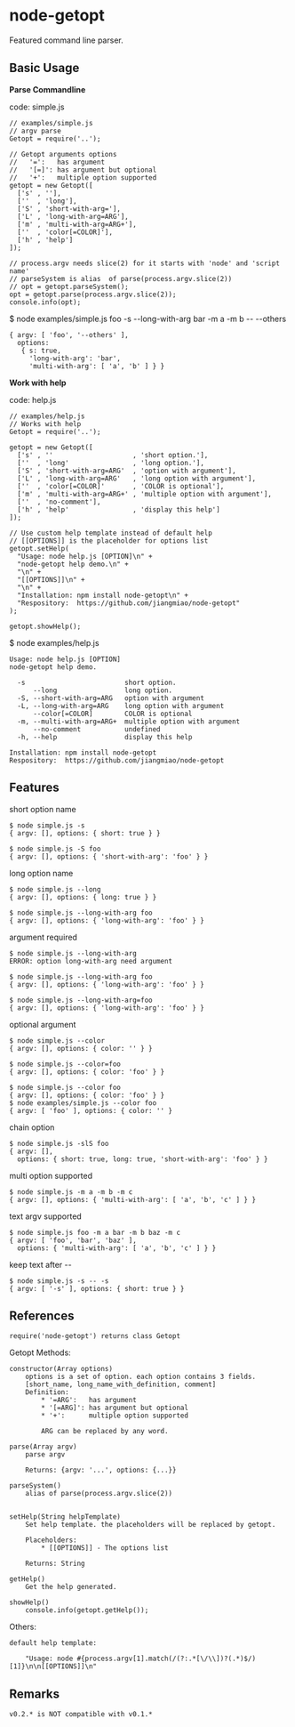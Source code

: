 node-getopt
===========
Featured command line parser.

Basic Usage
-----------

**Parse Commandline**

code: simple.js

    // examples/simple.js
    // argv parse
    Getopt = require('..');

    // Getopt arguments options
    //   '=':   has argument
    //   '[=]': has argument but optional
    //   '+':   multiple option supported
    getopt = new Getopt([
      ['s' , ''],
      [''  , 'long'],
      ['S' , 'short-with-arg='],
      ['L' , 'long-with-arg=ARG'],
      ['m' , 'multi-with-arg=ARG+'],
      [''  , 'color[=COLOR]'],
      ['h' , 'help']
    ]);

    // process.argv needs slice(2) for it starts with 'node' and 'script name'
    // parseSystem is alias  of parse(process.argv.slice(2))
    // opt = getopt.parseSystem();
    opt = getopt.parse(process.argv.slice(2));
    console.info(opt);

$ node examples/simple.js foo -s --long-with-arg bar -m a -m b -- --others

    { argv: [ 'foo', '--others' ],
      options:
       { s: true,
         'long-with-arg': 'bar',
         'multi-with-arg': [ 'a', 'b' ] } }

**Work with help**

code: help.js

    // examples/help.js
    // Works with help
    Getopt = require('..');

    getopt = new Getopt([
      ['s' , ''                    , 'short option.'],
      [''  , 'long'                , 'long option.'],
      ['S' , 'short-with-arg=ARG'  , 'option with argument'],
      ['L' , 'long-with-arg=ARG'   , 'long option with argument'],
      [''  , 'color[=COLOR]'       , 'COLOR is optional'],
      ['m' , 'multi-with-arg=ARG+' , 'multiple option with argument'],
      [''  , 'no-comment'],
      ['h' , 'help'                , 'display this help']
    ]);

    // Use custom help template instead of default help
    // [[OPTIONS]] is the placeholder for options list
    getopt.setHelp(
      "Usage: node help.js [OPTION]\n" +
      "node-getopt help demo.\n" +
      "\n" +
      "[[OPTIONS]]\n" +
      "\n" +
      "Installation: npm install node-getopt\n" +
      "Respository:  https://github.com/jiangmiao/node-getopt"
    );

    getopt.showHelp();

$ node examples/help.js

    Usage: node help.js [OPTION]
    node-getopt help demo.

      -s                         short option.
          --long                 long option.
      -S, --short-with-arg=ARG   option with argument
      -L, --long-with-arg=ARG    long option with argument
          --color[=COLOR]        COLOR is optional
      -m, --multi-with-arg=ARG+  multiple option with argument
          --no-comment           undefined
      -h, --help                 display this help

    Installation: npm install node-getopt
    Respository:  https://github.com/jiangmiao/node-getopt

Features
--------

short option name

    $ node simple.js -s
    { argv: [], options: { short: true } }

    $ node simple.js -S foo
    { argv: [], options: { 'short-with-arg': 'foo' } }

long option name

    $ node simple.js --long
    { argv: [], options: { long: true } }

    $ node simple.js --long-with-arg foo
    { argv: [], options: { 'long-with-arg': 'foo' } }

argument required

    $ node simple.js --long-with-arg
    ERROR: option long-with-arg need argument

    $ node simple.js --long-with-arg foo
    { argv: [], options: { 'long-with-arg': 'foo' } }

    $ node simple.js --long-with-arg=foo
    { argv: [], options: { 'long-with-arg': 'foo' } }

optional argument

    $ node simple.js --color
    { argv: [], options: { color: '' } }

    $ node simple.js --color=foo
    { argv: [], options: { color: 'foo' } }

    $ node simple.js --color foo
    { argv: [], options: { color: 'foo' } }
    $ node examples/simple.js --color foo
    { argv: [ 'foo' ], options: { color: '' }

chain option

    $ node simple.js -slS foo
    { argv: [],
      options: { short: true, long: true, 'short-with-arg': 'foo' } }


multi option supported

    $ node simple.js -m a -m b -m c
    { argv: [], options: { 'multi-with-arg': [ 'a', 'b', 'c' ] } }

text argv supported

    $ node simple.js foo -m a bar -m b baz -m c
    { argv: [ 'foo', 'bar', 'baz' ],
      options: { 'multi-with-arg': [ 'a', 'b', 'c' ] } }

keep text after --

    $ node simple.js -s -- -s
    { argv: [ '-s' ], options: { short: true } }

References
----------

    require('node-getopt') returns class Getopt

Getopt Methods:

    constructor(Array options)
        options is a set of option. each option contains 3 fields.
        [short_name, long_name_with_definition, comment]
        Definition:
            * '=ARG':   has argument
            * '[=ARG]': has argument but optional
            * '+':      multiple option supported

            ARG can be replaced by any word.

    parse(Array argv)
        parse argv

        Returns: {argv: '...', options: {...}}

    parseSystem()
        alias of parse(process.argv.slice(2))


    setHelp(String helpTemplate)
        Set help template. the placeholders will be replaced by getopt.

        Placeholders:
            * [[OPTIONS]] - The options list

        Returns: String

    getHelp()
        Get the help generated.

    showHelp()
        console.info(getopt.getHelp());

Others:

    default help template:

        "Usage: node #{process.argv[1].match(/(?:.*[\/\\])?(.*)$/)[1]}\n\n[[OPTIONS]]\n"

Remarks
-------

    v0.2.* is NOT compatible with v0.1.*
